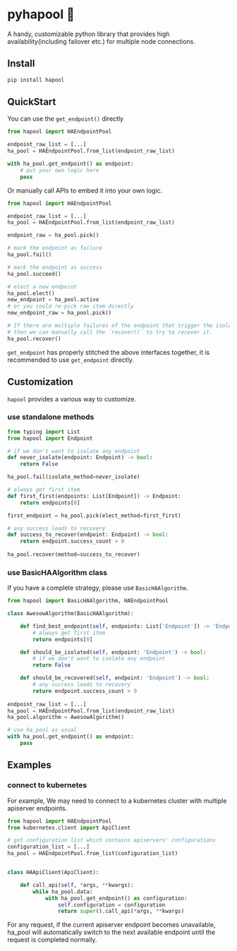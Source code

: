 # pyhapool 🐸

A handy, customizable python library that provides high availability(including failover etc.) for multiple node connections.

## Install

```bash
pip install hapool
```

## QuickStart

You can use the `get_endpoint()` directly
```python
from hapool import HAEndpointPool

endpoint_raw_list = [...]
ha_pool = HAEndpointPool.from_list(endpoint_raw_list)

with ha_pool.get_endpoint() as endpoint:
    # put your own logic here
    pass
```

Or manually call APIs to embed it into your own logic.
```python
from hapool import HAEndpointPool

endpoint_raw_list = [...]
ha_pool = HAEndpointPool.from_list(endpoint_raw_list)

endpoint_raw = ha_pool.pick()

# mark the endpoint as failure
ha_pool.fail()

# mark the endpoint as success
ha_pool.succeed()

# elect a new endpoint
ha_pool.elect()
new_endpoint = ha_pool.active
# or you could re-pick raw item directly
new_endpoint_raw = ha_pool.pick()

# If there are multiple failures of the endpoint that trigger the isolation, 
# then we can manually call the `recover()` to try to recover it.
ha_pool.recover()
```

`get_endpoint` has properly stitched the above interfaces together, it is recommended to use `get_endpoint` directly.

## Customization
`hapool` provides a various way to customize.

### use standalone methods
```python
from typing import List
from hapool import Endpoint

# if we don't want to isolate any endpoint
def never_isolate(endpoint: Endpoint) -> bool:
    return False

ha_pool.fail(isolate_method=never_isolate)

# always get first item
def first_first(endpoints: List[Endpoint]) -> Endpoint:
    return endpoints[0]

first_endpoint = ha_pool.pick(elect_method=first_first)

# any success leads to recovery
def success_to_recover(endpoint: Endpoint) -> bool:
    return endpoint.success_count > 0
    
ha_pool.recover(method=success_to_recover)
```

### use BasicHAAlgorithm class

If you have a complete strategy, please use `BasicHAAlgorithm`.

```python
from hapool import BasicHAAlgorithm, HAEndpointPool

class AwesowAlgorithm(BasicHAAlgorithm):

    def find_best_endpoint(self, endpoints: List['Endpoint']) -> 'Endpoint':
        # always get first item
        return endpoints[0]

    def should_be_isolated(self, endpoint: 'Endpoint') -> bool:
        # if we don't want to isolate any endpoint
        return False

    def should_be_recovered(self, endpoint: 'Endpoint') -> bool:
        # any success leads to recovery
        return endpoint.success_count > 0
        
endpoint_raw_list = [...]
ha_pool = HAEndpointPool.from_list(endpoint_raw_list)
ha_pool.algorithm = AwesowAlgorithm()

# use ha_pool as usual
with ha_pool.get_endpoint() as endpoint:
    pass
```

## Examples

### connect to kubernetes
For example, We may need to connect to a kubernetes cluster with multiple apiserver endpoints.

```python
from hapool import HAEndpointPool
from kubernetes.client import ApiClient

# got configuration list which contains apiservers' configurations
configuration_list = [...]
ha_pool = HAEndpointPool.from_list(configuration_list)


class HAApiClient(ApiClient):

    def call_api(self, *args, **kwargs):
        while ha_pool.data:
            with ha_pool.get_endpoint() as configuration:
                self.configuration = configuration
                return super().call_api(*args, **kwargs)
```

For any request, if the current apiserver endpoint becomes unavailable, ha_pool will automatically switch to the next available endpoint until the request is completed normally.
